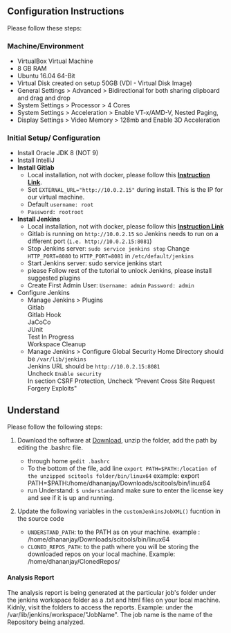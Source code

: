Configuration Instructions
--- 
Please follow these steps:

### Machine/Environment

+ VirtualBox Virtual Machine
+ 8 GB RAM
+ Ubuntu 16.04 64-Bit
+ Virtual Disk created on setup 50GB (VDI - Virtual Disk Image)
+ General Settings > Advanced > Bidirectional for both sharing clipboard and drag and drop
+ System Settings > Processor > 4 Cores
+ System Settings > Acceleration > Enable VT-x/AMD-V, Nested Paging, 
+ Display Settings > Video Memory >  128mb and Enable 3D Acceleration

### Initial Setup/ Configuration

* Install Oracle JDK 8 (NOT 9)
* Install IntelliJ
* **Install Gitlab**
  * Local installation, not with docker, please follow this [**Instruction Link**](https://about.gitlab.com/installation/#ubuntu).
  * Set `EXTERNAL_URL="http://10.0.2.15"` during install. This is the IP for our virtual machine.
  * Default `username: root`
  * `Password: rootroot`
* **Install Jenkins**
  * Local installation, not with docker, please follow this [**Instruction Link**](https://jenkins.io/doc/book/installing/#debian-ubuntu)
  * Gitlab is running on `http://10.0.2.15` so Jenkins needs to run on a different port (`i.e. http://10.0.2.15:8081`)
  * Stop Jenkins server: `sudo service jenkins stop`
   Change `HTTP_PORT=8080` to `HTTP_PORT=8081` in `/etc/default/jenkins`
  * Start Jenkins server: sudo service jenkins start
  * please Follow rest of the tutorial to unlock Jenkins, please install suggested plugins
  * Create First Admin User: `Username: admin` `Password: admin`
* Configure Jenkins
  * Manage Jenkins > Plugins <br/>
    Gitlab <br/>
    Gitlab Hook <br/>
    JaCoCo <br/>
    JUnit <br/>
    Test In Progress <br/>
    Workspace Cleanup <br/>
  * Manage Jenkins > Configure Global Security 
    Home Directory should be `/var/lib/jenkins` <br/>
    Jenkins URL should be `http://10.0.2.15:8081` <br/>
    Uncheck `Enable security` <br/>
    In section CSRF Protection, Uncheck “Prevent Cross Site Request Forgery Exploits" <br/>




Understand
---
Please follow the following steps:
1. Download the software at [Download](https://scitools.com/download-2/), unzip the folder, add the path by editing the .bashrc file.
   + through home `gedit .bashrc`
   + To the bottom of the file, add line `export PATH=$PATH:/location of the unzipped scitools folder/bin/linux64` example: export PATH=$PATH:/home/dhananjay/Downloads/scitools/bin/linux64
   + run Understand: `$ understand`and make sure to enter the license key and see if it is up and running.

2. Update the following variables in the `customJenkinsJobXML()` fucntion in the source code
   + `UNDERSTAND_PATH`: to the PATH as on your machine. 
example : /home/dhananjay/Downloads/scitools/bin/linux64 
   + `CLONED_REPOS_PATH`: to the path where you will be storing the downloaded repos on your local machine. Example: /home/dhananjay/ClonedRepos/ 

#### Analysis Report
The analysis report is being generated at the particular job's folder under the jenkins workspace folder as a .txt and html files on your local machine. Kidnly, visit the folders to access the reports.
Example: under the /var/lib/jenkins/workspace/"JobName". The job name is the name of the Repository being analyzed.
